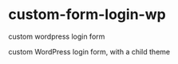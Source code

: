# custom-form-login-wp
custom wordpress login form

custom WordPress login form, with a child theme
